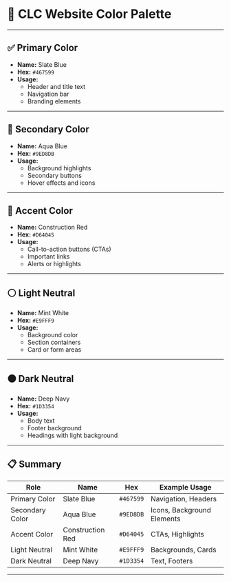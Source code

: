 # 🎨 CLC Website Color Palette

---

## ✅ Primary Color
- **Name:** Slate Blue  
- **Hex:** `#467599`  
- **Usage:**  
  - Header and title text  
  - Navigation bar  
  - Branding elements  

---

## 🔹 Secondary Color
- **Name:** Aqua Blue  
- **Hex:** `#9ED8DB`  
- **Usage:**  
  - Background highlights  
  - Secondary buttons  
  - Hover effects and icons  

---

## 🔸 Accent Color
- **Name:** Construction Red  
- **Hex:** `#D64045`  
- **Usage:**  
  - Call-to-action buttons (CTAs)  
  - Important links  
  - Alerts or highlights  

---

## ⚪ Light Neutral
- **Name:** Mint White  
- **Hex:** `#E9FFF9`  
- **Usage:**  
  - Background color  
  - Section containers  
  - Card or form areas  

---

## ⚫ Dark Neutral
- **Name:** Deep Navy  
- **Hex:** `#1D3354`  
- **Usage:**  
  - Body text  
  - Footer background  
  - Headings with light background  

---

## 📋 Summary

| Role            | Name             | Hex       | Example Usage               |
|-----------------|------------------|-----------|-----------------------------|
| Primary Color   | Slate Blue       | `#467599` | Navigation, Headers         |
| Secondary Color | Aqua Blue        | `#9ED8DB` | Icons, Background Elements  |
| Accent Color    | Construction Red | `#D64045` | CTAs, Highlights            |
| Light Neutral   | Mint White       | `#E9FFF9` | Backgrounds, Cards          |
| Dark Neutral    | Deep Navy        | `#1D3354` | Text, Footers               |

---
